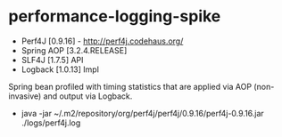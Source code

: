 performance-logging-spike
=========================

- Perf4J [0.9.16] - http://perf4j.codehaus.org/
- Spring AOP [3.2.4.RELEASE]
- SLF4J [1.7.5] API
- Logback [1.0.13] Impl

Spring bean profiled with timing statistics that are applied via AOP (non-invasive) and output via Logback.

- java -jar ~/.m2/repository/org/perf4j/perf4j/0.9.16/perf4j-0.9.16.jar ./logs/perf4j.log
